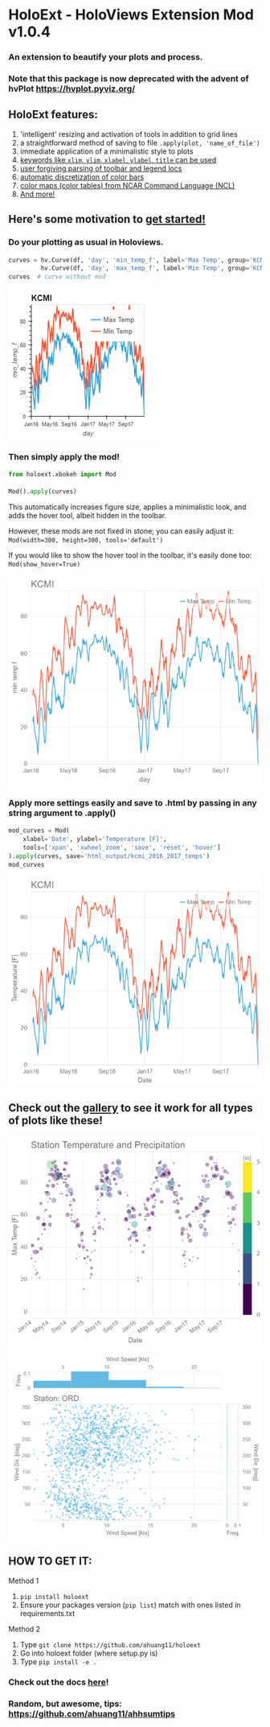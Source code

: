 # HoloExt - HoloViews Extension Mod v1.0.4

### An extension to beautify your plots and process.
### Note that this package is now deprecated with the advent of hvPlot https://hvplot.pyviz.org/

## HoloExt features:
1. 'intelligent' resizing and activation of tools in addition to grid lines
2. a straightforward method of saving to file `.apply(plot, 'name_of_file')`
3. immediate application of a minimalistic style to plots
4. [keywords like `xlim`, `ylim`, `xlabel`, `ylabel`, `title` can be used](https://holoext.readthedocs.io/en/latest/examples/matplotlib_xlim_ylim_xlabel_ylabel_title.html)
5. [user forgiving parsing of toolbar and legend locs](https://holoext.readthedocs.io/en/latest/examples/amend_loc_keyword_showcase.html)
6. [automatic discretization of color bars](https://holoext.readthedocs.io/en/latest/examples/changing_colorbar_cmap.html)
7. [color maps (color tables) from NCAR Command Language (NCL)](https://holoext.readthedocs.io/en/latest/examples/changing_colorbar_cmap.html)
8. [And more!](https://holoext.readthedocs.io/en/latest/examples/user_guide.html)

## Here's some motivation to [get started!](https://holoext.readthedocs.io/en/latest/examples/quick_start.html)

### Do your plotting as usual in Holoviews.
```python
curves = hv.Curve(df, 'day', 'min_temp_f', label='Max Temp', group='KCMI') * \
         hv.Curve(df, 'day', 'max_temp_f', label='Min Temp', group='KCMI')
curves  # curve without mod
```
![Before Mod](https://raw.githubusercontent.com/ahuang11/holoext/master/docs/examples/static_output/quick_start_before.png)

### Then simply apply the mod!
```python
from holoext.xbokeh import Mod

Mod().apply(curves)
```
This automatically increases figure size, applies a minimalistic look, and adds the hover tool, albeit hidden in the toolbar.

However, these mods are not fixed in stone; you can easily adjust it:<br />
`Mod(width=300, height=300, tools='default')`

If you would like to show the hover tool in the toolbar, it's easily done too:<br />
`Mod(show_hover=True)`

![After Mod](https://raw.githubusercontent.com/ahuang11/holoext/master/docs/examples/static_output/quick_start_after.png)

### Apply more settings easily and save to .html by passing in any string argument to .apply()
```python
mod_curves = Mod(
    xlabel='Date', ylabel='Temperature [F]',
    tools=['xpan', 'xwheel_zoom', 'save', 'reset', 'hover']
).apply(curves, save='html_output/kcmi_2016_2017_temps')
mod_curves
```
![After Mod with Settings](https://raw.githubusercontent.com/ahuang11/holoext/master/docs/examples/static_output/quick_start_final.png)

## Check out the [gallery](https://holoext.readthedocs.io/en/latest/docs/examples/gallery.html) to see it work for all types of plots like these!

![Station Temperature and Precipitation](https://raw.githubusercontent.com/ahuang11/holoext/master/docs/examples/static_output/gallery_station_temperature_and_precipitation.png)

![ORD Wind Speed and Wind Direction](https://raw.githubusercontent.com/ahuang11/holoext/master/docs/examples/static_output/gallery_ord_wind_speed_wind_dir.png)

## HOW TO GET IT:
Method 1
1. `pip install holoext`
2. Ensure your packages version (`pip list`) match with ones listed in requirements.txt

Method 2
1. Type `git clone https://github.com/ahuang11/holoext`
2. Go into holoext folder (where setup.py is)
3. Type `pip install -e .`

### Check out the docs [here](https://holoext.readthedocs.io/en/latest/index.html)!

### Random, but awesome, tips: https://github.com/ahuang11/ahhsumtips
